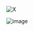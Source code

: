 

![X](https://github.com/user-attachments/assets/33b99f3b-e535-402d-8c33-c5789ef9e05a)

![image](https://github.com/user-attachments/assets/010e0252-6d92-4d98-afd0-654bf32b3395)

